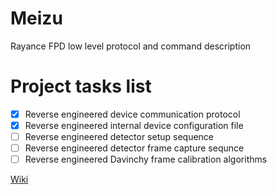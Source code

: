 # Meizu
Rayance FPD low level protocol and command description

# Project tasks list
- [x] Reverse engineered  device communication protocol
- [x] Reverse engineered internal  device configuration file
- [ ] Reverse engineered detector setup sequence
- [ ] Reverse engineered detector frame capture sequnce
- [ ] Reverse engineered Davinchy frame calibration  algorithms

[Wiki](https://github.com/M0nteCarl0/Meizu/wiki)
